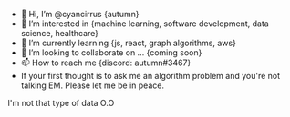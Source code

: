 - 👋 Hi, I’m @cyancirrus {autumn}
- 👀 I’m interested in {machine learning, software development, data science, healthcare}
- 🌱 I’m currently learning {js, react, graph algorithms, aws}
- 💞️ I’m looking to collaborate on ... {coming soon}
- 📫 How to reach me {discord: autumn#3467}
- If your first thought is to ask me an algorithm problem and you're not talking EM. Please let me be in peace. 

I'm not that type of data O.O

<!---
cyancirrus/cyancirrus is a ✨ special ✨ repository because its `README.md` (this file) appears on your GitHub profile.
You can click the Preview link to take a look at your changes.
--->
